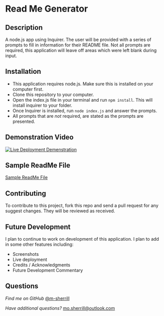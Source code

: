 
  # Read Me Generator
  
  ## Description

A node.js app using Inquirer. The user will be provided with a series of prompts to fill in information for their README file. Not all prompts are required, this application will leave off areas which were left blank during input. 

## Installation

- This application requires node.js. Make sure this is installed on your computer first.
- Clone this repository to your computer. 
- Open the index.js file in your terminal and run ```npm install```. This will install inquirer to your folder. 
- Once Inquirer is installed, run ```node index.js``` and answer the prompts.
- All prompts that are *not* required, are stated as the prompts are presented. 

## Demonstration Video

[![Live Deployment Demenstration](https://i3.ytimg.com/vi/b2gAUH6R7_U/hqdefault.jpg)](https://www.youtube.com/embed/b2gAUH6R7_U?controls=0 "Live Deployment Demo")

## Sample ReadMe File

[Sample ReadMe File](https://github.com/m-sherrill/readMeGenerator/blob/main/READMEsample.md)

## Contributing
  
To contribute to this project, fork this repo and send a pull request for any suggest changes. They will be reviewed as received.

## Future Development

I plan to continue to work on development of this application. I plan to add in some other features including:
- Screenshots
- Live deployment
- Credits / Acknowledgments
- Future Development Commentary
      
## Questions

*Find me on GitHub* [@m-sherrill](https://github.com/m-sherrill)

*Have additional questions?* mo.sherrill@outlook.com
